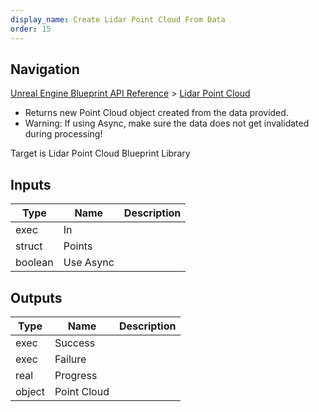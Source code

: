 ```yaml
---
display_name: Create Lidar Point Cloud From Data
order: 15
---
```

## Navigation

[Unreal Engine Blueprint API Reference](https://dev.epicgames.com/documentation/en-us/unreal-engine/BlueprintAPI) > [Lidar Point Cloud](https://dev.epicgames.com/documentation/en-us/unreal-engine/BlueprintAPI/LidarPointCloud)

- Returns new Point Cloud object created from the data provided.
- Warning: If using Async, make sure the data does not get invalidated during processing!

Target is Lidar Point Cloud Blueprint Library

## Inputs

| Type | Name | Description |
| --- | --- | --- |
| exec | In |  |
| struct | Points |  |
| boolean | Use Async |  |

## Outputs

| Type | Name | Description |
| --- | --- | --- |
| exec | Success |  |
| exec | Failure |  |
| real | Progress |  |
| object | Point Cloud |  |
